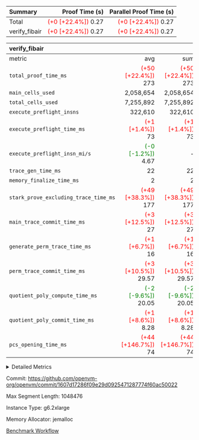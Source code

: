 | Summary | Proof Time (s) | Parallel Proof Time (s) |
|:---|---:|---:|
| Total | <span style='color: red'>(+0 [+22.4%])</span> 0.27 | <span style='color: red'>(+0 [+22.4%])</span> 0.27 |
| verify_fibair | <span style='color: red'>(+0 [+22.4%])</span> 0.27 | <span style='color: red'>(+0 [+22.4%])</span> 0.27 |


| verify_fibair |||||
|:---|---:|---:|---:|---:|
|metric|avg|sum|max|min|
| `total_proof_time_ms ` | <span style='color: red'>(+50 [+22.4%])</span> 273 | <span style='color: red'>(+50 [+22.4%])</span> 273 | <span style='color: red'>(+50 [+22.4%])</span> 273 | <span style='color: red'>(+50 [+22.4%])</span> 273 |
| `main_cells_used     ` |  2,058,654 |  2,058,654 |  2,058,654 |  2,058,654 |
| `total_cells_used    ` |  7,255,892 |  7,255,892 |  7,255,892 |  7,255,892 |
| `execute_preflight_insns` |  322,610 |  322,610 |  322,610 |  322,610 |
| `execute_preflight_time_ms` | <span style='color: red'>(+1 [+1.4%])</span> 73 | <span style='color: red'>(+1 [+1.4%])</span> 73 | <span style='color: red'>(+1 [+1.4%])</span> 73 | <span style='color: red'>(+1 [+1.4%])</span> 73 |
| `execute_preflight_insn_mi/s` | <span style='color: green'>(-0 [-1.2%])</span> 4.67 | -          | <span style='color: green'>(-0 [-1.2%])</span> 4.67 | <span style='color: green'>(-0 [-1.2%])</span> 4.67 |
| `trace_gen_time_ms   ` |  22 |  22 |  22 |  22 |
| `memory_finalize_time_ms` |  2 |  2 |  2 |  2 |
| `stark_prove_excluding_trace_time_ms` | <span style='color: red'>(+49 [+38.3%])</span> 177 | <span style='color: red'>(+49 [+38.3%])</span> 177 | <span style='color: red'>(+49 [+38.3%])</span> 177 | <span style='color: red'>(+49 [+38.3%])</span> 177 |
| `main_trace_commit_time_ms` | <span style='color: red'>(+3 [+12.5%])</span> 27 | <span style='color: red'>(+3 [+12.5%])</span> 27 | <span style='color: red'>(+3 [+12.5%])</span> 27 | <span style='color: red'>(+3 [+12.5%])</span> 27 |
| `generate_perm_trace_time_ms` | <span style='color: red'>(+1 [+6.7%])</span> 16 | <span style='color: red'>(+1 [+6.7%])</span> 16 | <span style='color: red'>(+1 [+6.7%])</span> 16 | <span style='color: red'>(+1 [+6.7%])</span> 16 |
| `perm_trace_commit_time_ms` | <span style='color: red'>(+3 [+10.5%])</span> 29.57 | <span style='color: red'>(+3 [+10.5%])</span> 29.57 | <span style='color: red'>(+3 [+10.5%])</span> 29.57 | <span style='color: red'>(+3 [+10.5%])</span> 29.57 |
| `quotient_poly_compute_time_ms` | <span style='color: green'>(-2 [-9.6%])</span> 20.05 | <span style='color: green'>(-2 [-9.6%])</span> 20.05 | <span style='color: green'>(-2 [-9.6%])</span> 20.05 | <span style='color: green'>(-2 [-9.6%])</span> 20.05 |
| `quotient_poly_commit_time_ms` | <span style='color: red'>(+1 [+8.6%])</span> 8.28 | <span style='color: red'>(+1 [+8.6%])</span> 8.28 | <span style='color: red'>(+1 [+8.6%])</span> 8.28 | <span style='color: red'>(+1 [+8.6%])</span> 8.28 |
| `pcs_opening_time_ms ` | <span style='color: red'>(+44 [+146.7%])</span> 74 | <span style='color: red'>(+44 [+146.7%])</span> 74 | <span style='color: red'>(+44 [+146.7%])</span> 74 | <span style='color: red'>(+44 [+146.7%])</span> 74 |



<details>
<summary>Detailed Metrics</summary>

|  | verify_program_compile_ms | verify_fibair_time_ms | total_cells | stark_prove_excluding_trace_time_ms | quotient_poly_compute_time_ms | quotient_poly_commit_time_ms | query phase_time_ms | perm_trace_commit_time_ms | pcs_opening_time_ms | partially_prove_time_ms | open_time_ms | main_trace_commit_time_ms | generate_perm_trace_time_ms | evaluate matrix_time_ms | eval_and_commit_quotient_time_ms | build fri inputs_time_ms | OpeningProverGpu::open_time_ms |
| --- | --- | --- | --- | --- | --- | --- | --- | --- | --- | --- | --- | --- | --- | --- | --- | --- |
|  | 7 | 273 | 65,536 | 24 | 0.14 | 0.81 | 1 | 0 | 19 | 0 | 19 | 3 | 0 | 1 | 1 | 0 | 19 | 

| air_name | rows | quotient_deg | main_cols | interactions | constraints | cells |
| --- | --- | --- | --- | --- | --- | --- |
| AccessAdapterAir<2> |  | 2 |  | 5 | 12 |  | 
| AccessAdapterAir<4> |  | 2 |  | 5 | 12 |  | 
| AccessAdapterAir<8> |  | 2 |  | 5 | 12 |  | 
| FibonacciAir | 32,768 | 1 | 2 |  | 5 | 65,536 | 
| FriReducedOpeningAir |  | 2 |  | 39 | 71 |  | 
| JalRangeCheckAir |  | 2 |  | 9 | 14 |  | 
| NativePoseidon2Air<BabyBearParameters>, 1> |  | 2 |  | 136 | 572 |  | 
| PhantomAir |  | 2 |  | 3 | 5 |  | 
| ProgramAir |  | 1 |  | 1 | 4 |  | 
| VariableRangeCheckerAir |  | 1 |  | 1 | 4 |  | 
| VmAirWrapper<AluNativeAdapterAir, FieldArithmeticCoreAir> |  | 2 |  | 15 | 27 |  | 
| VmAirWrapper<BranchNativeAdapterAir, BranchEqualCoreAir<1> |  | 2 |  | 11 | 25 |  | 
| VmAirWrapper<NativeAdapterAir<2, 0>, PublicValuesCoreAir> |  | 2 |  | 11 | 29 |  | 
| VmAirWrapper<NativeLoadStoreAdapterAir<1>, NativeLoadStoreCoreAir<1> |  | 2 |  | 15 | 20 |  | 
| VmAirWrapper<NativeLoadStoreAdapterAir<4>, NativeLoadStoreCoreAir<4> |  | 2 |  | 15 | 20 |  | 
| VmAirWrapper<NativeVectorizedAdapterAir<4>, FieldExtensionCoreAir> |  | 2 |  | 15 | 27 |  | 
| VmConnectorAir |  | 2 |  | 5 | 11 |  | 
| VolatileBoundaryAir |  | 2 |  | 7 | 19 |  | 

| group | trace_gen_time_ms | total_proof_time_ms | total_cells_used | total_cells | system_trace_gen_time_ms | stark_prove_excluding_trace_time_ms | single_trace_gen_time_ms | quotient_poly_compute_time_ms | quotient_poly_commit_time_ms | query phase_time_ms | perm_trace_commit_time_ms | pcs_opening_time_ms | partially_prove_time_ms | open_time_ms | memory_finalize_time_ms | main_trace_commit_time_ms | main_cells_used | generate_perm_trace_time_ms | fri.log_blowup | execute_preflight_time_ms | execute_preflight_insns | execute_preflight_insn_mi/s | evaluate matrix_time_ms | eval_and_commit_quotient_time_ms | build fri inputs_time_ms | OpeningProverGpu::open_time_ms |
| --- | --- | --- | --- | --- | --- | --- | --- | --- | --- | --- | --- | --- | --- | --- | --- | --- | --- | --- | --- | --- | --- | --- | --- | --- | --- | --- |
| verify_fibair | 22 | 273 | 7,255,892 | 62,474,410 | 22 | 177 | 0 | 20.05 | 8.28 | 4 | 29.57 | 74 | 46 | 74 | 2 | 27 | 2,058,654 | 16 | 1 | 73 | 322,610 | 4.67 | 10 | 28 | 1 | 74 | 

| group | air_name | rows | prep_cols | perm_cols | main_cols | cells |
| --- | --- | --- | --- | --- | --- | --- |
| verify_fibair | AccessAdapterAir<2> | 131,072 |  | 16 | 11 | 3,538,944 | 
| verify_fibair | AccessAdapterAir<4> | 65,536 |  | 16 | 13 | 1,900,544 | 
| verify_fibair | AccessAdapterAir<8> | 128 |  | 16 | 17 | 4,224 | 
| verify_fibair | FriReducedOpeningAir | 2,048 |  | 84 | 27 | 227,328 | 
| verify_fibair | JalRangeCheckAir | 32,768 |  | 28 | 12 | 1,310,720 | 
| verify_fibair | NativePoseidon2Air<BabyBearParameters>, 1> | 32,768 |  | 312 | 398 | 23,265,280 | 
| verify_fibair | PhantomAir | 16,384 |  | 12 | 6 | 294,912 | 
| verify_fibair | ProgramAir | 8,192 |  | 8 | 10 | 147,456 | 
| verify_fibair | VariableRangeCheckerAir | 262,144 | 2 | 8 | 1 | 2,359,296 | 
| verify_fibair | VmAirWrapper<AluNativeAdapterAir, FieldArithmeticCoreAir> | 262,144 |  | 36 | 29 | 17,039,360 | 
| verify_fibair | VmAirWrapper<BranchNativeAdapterAir, BranchEqualCoreAir<1> | 32,768 |  | 28 | 23 | 1,671,168 | 
| verify_fibair | VmAirWrapper<NativeLoadStoreAdapterAir<1>, NativeLoadStoreCoreAir<1> | 65,536 |  | 40 | 21 | 3,997,696 | 
| verify_fibair | VmAirWrapper<NativeLoadStoreAdapterAir<4>, NativeLoadStoreCoreAir<4> | 32,768 |  | 40 | 27 | 2,195,456 | 
| verify_fibair | VmAirWrapper<NativeVectorizedAdapterAir<4>, FieldExtensionCoreAir> | 32,768 |  | 36 | 38 | 2,424,832 | 
| verify_fibair | VmConnectorAir | 2 | 1 | 16 | 5 | 42 | 
| verify_fibair | VolatileBoundaryAir | 65,536 |  | 20 | 12 | 2,097,152 | 

| group | trace_height_constraint | weighted_sum | threshold |
| --- | --- | --- | --- |
| verify_fibair | 0 | 1,085,444 | 2,013,265,921 | 
| verify_fibair | 1 | 5,411,200 | 2,013,265,921 | 
| verify_fibair | 2 | 542,722 | 2,013,265,921 | 
| verify_fibair | 3 | 5,476,612 | 2,013,265,921 | 
| verify_fibair | 4 | 65,536 | 2,013,265,921 | 
| verify_fibair | 5 | 12,851,850 | 2,013,265,921 | 

| trace_height_constraint | threshold |
| --- | --- |
| 0 | 2,013,265,921 | 

</details>


Commit: https://github.com/openvm-org/openvm/commit/1607d17286f09e29d0925471287774f60ac50022

Max Segment Length: 1048476

Instance Type: g6.2xlarge

Memory Allocator: jemalloc

[Benchmark Workflow](https://github.com/openvm-org/openvm/actions/runs/18082696399)
